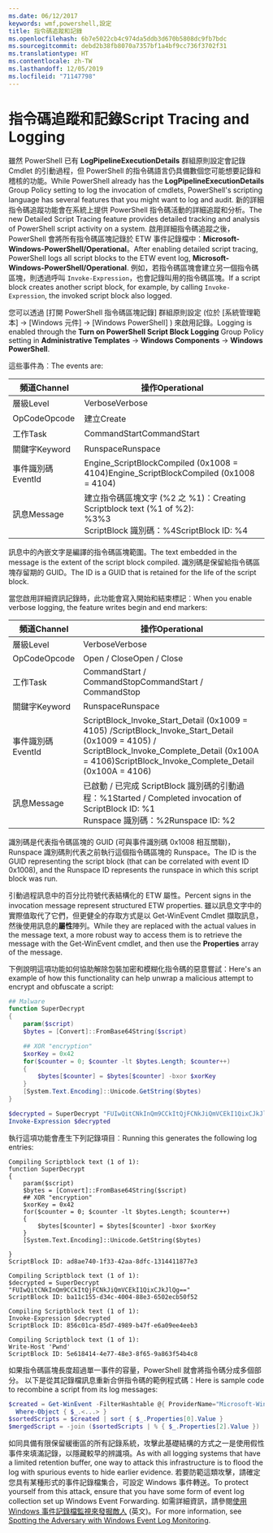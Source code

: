 ```yaml
---
ms.date: 06/12/2017
keywords: wmf,powershell,設定
title: 指令碼追蹤和記錄
ms.openlocfilehash: 6b7e5022cb4c974da5ddb3d670b5808dc9fb7bdc
ms.sourcegitcommit: debd2b38fb8070a7357bf1a4bf9cc736f3702f31
ms.translationtype: HT
ms.contentlocale: zh-TW
ms.lasthandoff: 12/05/2019
ms.locfileid: "71147798"
---
```

# <a name="script-tracing-and-logging"></a><span data-ttu-id="9f6e4-103">指令碼追蹤和記錄</span><span class="sxs-lookup"><span data-stu-id="9f6e4-103">Script Tracing and Logging</span></span>

<span data-ttu-id="9f6e4-104">雖然 PowerShell 已有 **LogPipelineExecutionDetails** 群組原則設定會記錄 Cmdlet 的引動過程，但 PowerShell 的指令碼語言仍具備數個您可能想要記錄和稽核的功能。</span><span class="sxs-lookup"><span data-stu-id="9f6e4-104">While PowerShell already has the **LogPipelineExecutionDetails** Group Policy setting to log the invocation of cmdlets, PowerShell's scripting language has several features that you might want to log and audit.</span></span> <span data-ttu-id="9f6e4-105">新的詳細指令碼追蹤功能會在系統上提供 PowerShell 指令碼活動的詳細追蹤和分析。</span><span class="sxs-lookup"><span data-stu-id="9f6e4-105">The new Detailed Script Tracing feature provides detailed tracking and analysis of PowerShell script activity on a system.</span></span> <span data-ttu-id="9f6e4-106">啟用詳細指令碼追蹤之後，PowerShell 會將所有指令碼區塊記錄於 ETW 事件記錄檔中：**Microsoft-Windows-PowerShell/Operational**。</span><span class="sxs-lookup"><span data-stu-id="9f6e4-106">After enabling detailed script tracing, PowerShell logs all script blocks to the ETW event log, **Microsoft-Windows-PowerShell/Operational**.</span></span> <span data-ttu-id="9f6e4-107">例如，若指令碼區塊會建立另一個指令碼區塊，則透過呼叫 `Invoke-Expression`，也會記錄叫用的指令碼區塊。</span><span class="sxs-lookup"><span data-stu-id="9f6e4-107">If a script block creates another script block, for example, by calling `Invoke-Expression`, the invoked script block also logged.</span></span>

<span data-ttu-id="9f6e4-108">您可以透過 [打開 PowerShell 指令碼區塊記錄]  群組原則設定 (位於 [系統管理範本]   -> [Windows 元件]   ->  [Windows PowerShell]  ) 來啟用記錄。</span><span class="sxs-lookup"><span data-stu-id="9f6e4-108">Logging is enabled through the **Turn on PowerShell Script Block Logging** Group Policy setting in **Administrative Templates** -> **Windows Components** -> **Windows PowerShell**.</span></span>

<span data-ttu-id="9f6e4-109">這些事件為︰</span><span class="sxs-lookup"><span data-stu-id="9f6e4-109">The events are:</span></span>

| <span data-ttu-id="9f6e4-110">頻道</span><span class="sxs-lookup"><span data-stu-id="9f6e4-110">Channel</span></span> |                               <span data-ttu-id="9f6e4-111">操作</span><span class="sxs-lookup"><span data-stu-id="9f6e4-111">Operational</span></span>                               |
| ------- | ----------------------------------------------------------------------- |
| <span data-ttu-id="9f6e4-112">層級</span><span class="sxs-lookup"><span data-stu-id="9f6e4-112">Level</span></span>   | <span data-ttu-id="9f6e4-113">Verbose</span><span class="sxs-lookup"><span data-stu-id="9f6e4-113">Verbose</span></span>                                                                 |
| <span data-ttu-id="9f6e4-114">OpCode</span><span class="sxs-lookup"><span data-stu-id="9f6e4-114">Opcode</span></span>  | <span data-ttu-id="9f6e4-115">建立</span><span class="sxs-lookup"><span data-stu-id="9f6e4-115">Create</span></span>                                                                  |
| <span data-ttu-id="9f6e4-116">工作</span><span class="sxs-lookup"><span data-stu-id="9f6e4-116">Task</span></span>    | <span data-ttu-id="9f6e4-117">CommandStart</span><span class="sxs-lookup"><span data-stu-id="9f6e4-117">CommandStart</span></span>                                                            |
| <span data-ttu-id="9f6e4-118">關鍵字</span><span class="sxs-lookup"><span data-stu-id="9f6e4-118">Keyword</span></span> | <span data-ttu-id="9f6e4-119">Runspace</span><span class="sxs-lookup"><span data-stu-id="9f6e4-119">Runspace</span></span>                                                                |
| <span data-ttu-id="9f6e4-120">事件識別碼</span><span class="sxs-lookup"><span data-stu-id="9f6e4-120">EventId</span></span> | <span data-ttu-id="9f6e4-121">Engine_ScriptBlockCompiled (0x1008 = 4104)</span><span class="sxs-lookup"><span data-stu-id="9f6e4-121">Engine_ScriptBlockCompiled (0x1008 = 4104)</span></span>                              |
| <span data-ttu-id="9f6e4-122">訊息</span><span class="sxs-lookup"><span data-stu-id="9f6e4-122">Message</span></span> | <span data-ttu-id="9f6e4-123">建立指令碼區塊文字 (%2 之 %1)：</span><span class="sxs-lookup"><span data-stu-id="9f6e4-123">Creating Scriptblock text (%1 of %2):</span></span> </br> <span data-ttu-id="9f6e4-124">%3</span><span class="sxs-lookup"><span data-stu-id="9f6e4-124">%3</span></span> </br> <span data-ttu-id="9f6e4-125">ScriptBlock 識別碼：%4</span><span class="sxs-lookup"><span data-stu-id="9f6e4-125">ScriptBlock ID: %4</span></span> |


<span data-ttu-id="9f6e4-126">訊息中的內嵌文字是編譯的指令碼區塊範圍。</span><span class="sxs-lookup"><span data-stu-id="9f6e4-126">The text embedded in the message is the extent of the script block compiled.</span></span> <span data-ttu-id="9f6e4-127">識別碼是保留給指令碼區塊存留期的 GUID。</span><span class="sxs-lookup"><span data-stu-id="9f6e4-127">The ID is a GUID that is retained for the life of the script block.</span></span>

<span data-ttu-id="9f6e4-128">當您啟用詳細資訊記錄時，此功能會寫入開始和結束標記︰</span><span class="sxs-lookup"><span data-stu-id="9f6e4-128">When you enable verbose logging, the feature writes begin and end markers:</span></span>

| <span data-ttu-id="9f6e4-129">頻道</span><span class="sxs-lookup"><span data-stu-id="9f6e4-129">Channel</span></span> |                                 <span data-ttu-id="9f6e4-130">操作</span><span class="sxs-lookup"><span data-stu-id="9f6e4-130">Operational</span></span>                                |
| ------- | -------------------------------------------------------------------------- |
| <span data-ttu-id="9f6e4-131">層級</span><span class="sxs-lookup"><span data-stu-id="9f6e4-131">Level</span></span>   | <span data-ttu-id="9f6e4-132">Verbose</span><span class="sxs-lookup"><span data-stu-id="9f6e4-132">Verbose</span></span>                                                                    |
| <span data-ttu-id="9f6e4-133">OpCode</span><span class="sxs-lookup"><span data-stu-id="9f6e4-133">Opcode</span></span>  | <span data-ttu-id="9f6e4-134">Open / Close</span><span class="sxs-lookup"><span data-stu-id="9f6e4-134">Open / Close</span></span>                                                               |
| <span data-ttu-id="9f6e4-135">工作</span><span class="sxs-lookup"><span data-stu-id="9f6e4-135">Task</span></span>    | <span data-ttu-id="9f6e4-136">CommandStart / CommandStop</span><span class="sxs-lookup"><span data-stu-id="9f6e4-136">CommandStart / CommandStop</span></span>                                                 |
| <span data-ttu-id="9f6e4-137">關鍵字</span><span class="sxs-lookup"><span data-stu-id="9f6e4-137">Keyword</span></span> | <span data-ttu-id="9f6e4-138">Runspace</span><span class="sxs-lookup"><span data-stu-id="9f6e4-138">Runspace</span></span>                                                                   |
| <span data-ttu-id="9f6e4-139">事件識別碼</span><span class="sxs-lookup"><span data-stu-id="9f6e4-139">EventId</span></span> | <span data-ttu-id="9f6e4-140">ScriptBlock\_Invoke\_Start\_Detail (0x1009 = 4105) /</span><span class="sxs-lookup"><span data-stu-id="9f6e4-140">ScriptBlock\_Invoke\_Start\_Detail (0x1009 = 4105) /</span></span> </br> <span data-ttu-id="9f6e4-141">ScriptBlock\_Invoke\_Complete\_Detail (0x100A = 4106)</span><span class="sxs-lookup"><span data-stu-id="9f6e4-141">ScriptBlock\_Invoke\_Complete\_Detail (0x100A = 4106)</span></span> |
| <span data-ttu-id="9f6e4-142">訊息</span><span class="sxs-lookup"><span data-stu-id="9f6e4-142">Message</span></span> | <span data-ttu-id="9f6e4-143">已啟動 / 已完成 ScriptBlock 識別碼的引動過程：%1</span><span class="sxs-lookup"><span data-stu-id="9f6e4-143">Started / Completed invocation of ScriptBlock ID: %1</span></span> </br> <span data-ttu-id="9f6e4-144">Runspace 識別碼：%2</span><span class="sxs-lookup"><span data-stu-id="9f6e4-144">Runspace ID: %2</span></span> |

<span data-ttu-id="9f6e4-145">識別碼是代表指令碼區塊的 GUID (可與事件識別碼 0x1008 相互關聯)，Runspace 識別碼則代表之前執行這個指令碼區塊的 Runspace。</span><span class="sxs-lookup"><span data-stu-id="9f6e4-145">The ID is the GUID representing the script block (that can be correlated with event ID 0x1008), and the Runspace ID represents the runspace in which this script block was run.</span></span>

<span data-ttu-id="9f6e4-146">引動過程訊息中的百分比符號代表結構化的 ETW 屬性。</span><span class="sxs-lookup"><span data-stu-id="9f6e4-146">Percent signs in the invocation message represent structured ETW properties.</span></span> <span data-ttu-id="9f6e4-147">雖以訊息文字中的實際值取代了它們，但更健全的存取方式是以 Get-WinEvent Cmdlet 擷取訊息，然後使用訊息的**屬性**陣列。</span><span class="sxs-lookup"><span data-stu-id="9f6e4-147">While they are replaced with the actual values in the message text, a more robust way to access them is to retrieve the message with the Get-WinEvent cmdlet, and then use the **Properties** array of the message.</span></span>

<span data-ttu-id="9f6e4-148">下例說明這項功能如何協助解除包裝加密和模糊化指令碼的惡意嘗試：</span><span class="sxs-lookup"><span data-stu-id="9f6e4-148">Here's an example of how this functionality can help unwrap a malicious attempt to encrypt and obfuscate a script:</span></span>

```powershell
## Malware
function SuperDecrypt
{
    param($script)
    $bytes = [Convert]::FromBase64String($script)

    ## XOR "encryption"
    $xorKey = 0x42
    for($counter = 0; $counter -lt $bytes.Length; $counter++)
    {
        $bytes[$counter] = $bytes[$counter] -bxor $xorKey
    }
    [System.Text.Encoding]::Unicode.GetString($bytes)
}

$decrypted = SuperDecrypt "FUIwQitCNkInQm9CCkItQjFCNkJiQmVCEkI1QixCJkJlQg=="
Invoke-Expression $decrypted
```

<span data-ttu-id="9f6e4-149">執行這項功能會產生下列記錄項目︰</span><span class="sxs-lookup"><span data-stu-id="9f6e4-149">Running this generates the following log entries:</span></span>

```Output
Compiling Scriptblock text (1 of 1):
function SuperDecrypt
{
    param($script)
    $bytes = [Convert]::FromBase64String($script)
    ## XOR "encryption"
    $xorKey = 0x42
    for($counter = 0; $counter -lt $bytes.Length; $counter++)
    {
        $bytes[$counter] = $bytes[$counter] -bxor $xorKey
    }
    [System.Text.Encoding]::Unicode.GetString($bytes)

}
ScriptBlock ID: ad8ae740-1f33-42aa-8dfc-1314411877e3

Compiling Scriptblock text (1 of 1):
$decrypted = SuperDecrypt "FUIwQitCNkInQm9CCkItQjFCNkJiQmVCEkI1QixCJkJlQg=="
ScriptBlock ID: ba11c155-d34c-4004-88e3-6502ecb50f52

Compiling Scriptblock text (1 of 1):
Invoke-Expression $decrypted
ScriptBlock ID: 856c01ca-85d7-4989-b47f-e6a09ee4eeb3

Compiling Scriptblock text (1 of 1):
Write-Host 'Pwnd'
ScriptBlock ID: 5e618414-4e77-48e3-8f65-9a863f54b4c8
```

如果指令碼區塊長度超過單一事件的容量，PowerShell 就會將指令碼分成多個部分。 <span data-ttu-id="9f6e4-151">以下是從其記錄檔訊息重新合併指令碼的範例程式碼：</span><span class="sxs-lookup"><span data-stu-id="9f6e4-151">Here is sample code to recombine a script from its log messages:</span></span>

```powershell
$created = Get-WinEvent -FilterHashtable @{ ProviderName="Microsoft-Windows-PowerShell"; Id = 4104 } |
  Where-Object { $_.<...> }
$sortedScripts = $created | sort { $_.Properties[0].Value }
$mergedScript = -join ($sortedScripts | % { $_.Properties[2].Value })
```

<span data-ttu-id="9f6e4-152">如同具備有限保留緩衝區的所有記錄系統，攻擊此基礎結構的方式之一是使用假性事件來填滿記錄，以隱藏較早的辨識項。</span><span class="sxs-lookup"><span data-stu-id="9f6e4-152">As with all logging systems that have a limited retention buffer, one way to attack this infrastructure is to flood the log with spurious events to hide earlier evidence.</span></span> <span data-ttu-id="9f6e4-153">若要防範這類攻擊，請確定您具有某種形式的事件記錄檔集合，可設定 Windows 事件轉送。</span><span class="sxs-lookup"><span data-stu-id="9f6e4-153">To protect yourself from this attack, ensure that you have some form of event log collection set up Windows Event Forwarding.</span></span> <span data-ttu-id="9f6e4-154">如需詳細資訊，請參閱[使用 Windows 事件記錄檔監視來發掘敵人](https://apps.nsa.gov/iaarchive/library/reports/spotting-the-adversary-with-windows-event-log-monitoring.cfm) \(英文\)。</span><span class="sxs-lookup"><span data-stu-id="9f6e4-154">For more information, see [Spotting the Adversary with Windows Event Log Monitoring](https://apps.nsa.gov/iaarchive/library/reports/spotting-the-adversary-with-windows-event-log-monitoring.cfm).</span></span>
